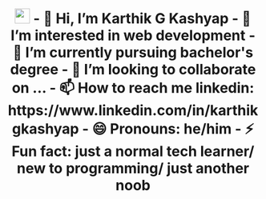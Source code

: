 <h1 align="center"> <img src="https://raw.githubusercontent.com/MartinHeinz/MartinHeinz/master/wave.gif" width="30px">
- 👋 Hi, I’m Karthik G Kashyap
- 👀 I’m interested in web development
- 🌱 I’m currently pursuing bachelor's degree
- 💞️ I’m looking to collaborate on ...
- 📫 How to reach me linkedin: https://www.linkedin.com/in/karthikgkashyap 
- 😄 Pronouns: he/him
- ⚡ Fun fact: just a normal tech learner/ new to programming/ just another noob

<!---
Karthikgkashyap/Karthikgkashyap is a ✨ special ✨ repository because its `README.md` (this file) appears on your GitHub profile.
You can click the Preview link to take a look at your changes.
--->
